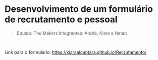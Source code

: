 # Desenvolvimento de um formulário de recrutamento e pessoal

> Equipe: The Makers
> Integrantes: André, Kiara e Natan

<br>

Link para o formulário: https://kiaraalcantara.github.io/Recrutamento/

